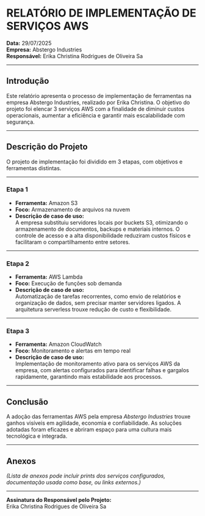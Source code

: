 # RELATÓRIO DE IMPLEMENTAÇÃO DE SERVIÇOS AWS

**Data:** 29/07/2025  
**Empresa:** Abstergo Industries  
**Responsável:** Erika Christina Rodrigues de Oliveira Sa

---

## Introdução

Este relatório apresenta o processo de implementação de ferramentas na empresa Abstergo Industries, realizado por Erika Christina. O objetivo do projeto foi elencar 3 serviços AWS com a finalidade de diminuir custos operacionais, aumentar a eficiência e garantir mais escalabilidade com segurança.

---

## Descrição do Projeto

O projeto de implementação foi dividido em 3 etapas, com objetivos e ferramentas distintas.

---

### Etapa 1  
- **Ferramenta:** Amazon S3  
- **Foco:** Armazenamento de arquivos na nuvem  
- **Descrição de caso de uso:**  
  A empresa substituiu servidores locais por buckets S3, otimizando o armazenamento de documentos, backups e materiais internos. O controle de acesso e a alta disponibilidade reduziram custos físicos e facilitaram o compartilhamento entre setores.

---

### Etapa 2  
- **Ferramenta:** AWS Lambda  
- **Foco:** Execução de funções sob demanda  
- **Descrição de caso de uso:**  
  Automatização de tarefas recorrentes, como envio de relatórios e organização de dados, sem precisar manter servidores ligados. A arquitetura serverless trouxe redução de custo e flexibilidade.

---

### Etapa 3  
- **Ferramenta:** Amazon CloudWatch  
- **Foco:** Monitoramento e alertas em tempo real  
- **Descrição de caso de uso:**  
  Implementação de monitoramento ativo para os serviços AWS da empresa, com alertas configurados para identificar falhas e gargalos rapidamente, garantindo mais estabilidade aos processos.

---

## Conclusão

A adoção das ferramentas AWS pela empresa *Abstergo Industries* trouxe ganhos visíveis em agilidade, economia e confiabilidade. As soluções adotadas foram eficazes e abriram espaço para uma cultura mais tecnológica e integrada.

---

## Anexos

*(Lista de anexos pode incluir prints dos serviços configurados, documentação usada como base, ou links externos.)*

---

**Assinatura do Responsável pelo Projeto:**  
Erika Christina Rodrigues de Oliveira Sa
